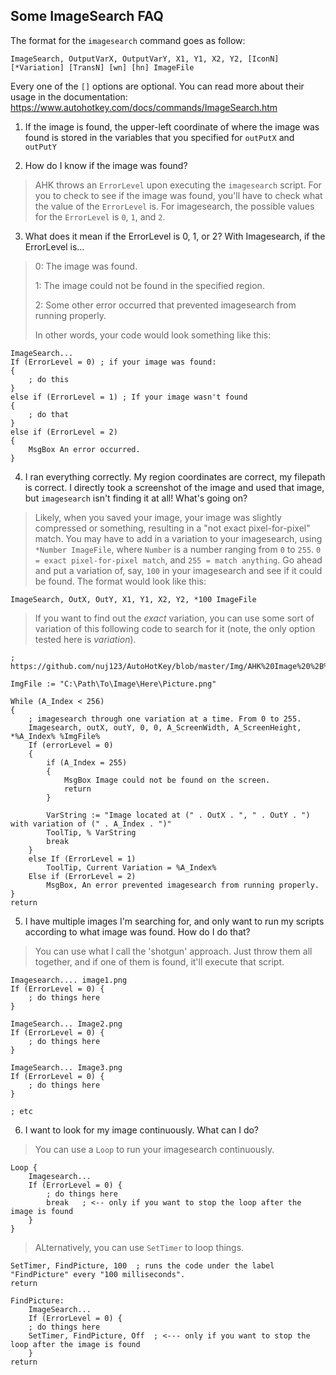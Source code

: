 ## Some ImageSearch FAQ
The format for the `imagesearch` command goes as follow:
```
ImageSearch, OutputVarX, OutputVarY, X1, Y1, X2, Y2, [IconN] [*Variation] [TransN] [wn] [hn] ImageFile
```
Every one of the `[]` options are optional. You can read more about their usage in the documentation: 
https://www.autohotkey.com/docs/commands/ImageSearch.htm

1. If the image is found, the upper-left coordinate of where the image was found is stored in the variables that you specified for `outPutX` and `outPutY`

2. How do I know if the image was found?
> AHK throws an `ErrorLevel` upon executing the `imagesearch` script. For you to check to see if the image was found, you'll have to check what the value of the `ErrorLevel` is. For imagesearch, the possible values for the `ErrorLevel` is `0`, `1`, and `2`. 
 
3. What does it mean if the ErrorLevel is 0, 1, or 2? 
	With Imagesearch, if the ErrorLevel is...
> 0: The image was found. 
>
> 1: The image could not be found in the specified region. 
>
> 2: Some other error occurred that prevented imagesearch from running properly. 
>
> In other words, your code would look something like this: 
```
ImageSearch...
If (ErrorLevel = 0)	; if your image was found: 
{
	; do this
}
else if (ErrorLevel = 1) ; If your image wasn't found
{
	; do that
}
else if (ErrorLevel = 2) 
{
	MsgBox An error occurred. 
}
```
4. I ran everything correctly. My region coordinates are correct, my filepath is correct. I directly took a screenshot of the image and used that image, but `imagesearch` isn't finding it at all! What's going on? 
> Likely, when you saved your image, your image was slightly compressed or something, resulting in a "not exact pixel-for-pixel" match. You may have to add in a variation to your imagesearch, using `*Number ImageFile`, where `Number` is a number ranging from `0` to `255`. `0 = exact pixel-for-pixel match`, and `255 = match anything`. Go ahead and put a variation of, say, `100` in your imagesearch and see if it could be found. The format would look like this: 
```
ImageSearch, OutX, OutY, X1, Y1, X2, Y2, *100 ImageFile
```
> If you want to find out the *exact* variation, you can use some sort of variation of this following code to search for it (note, the only option tested here is *variation*).
```
; https://github.com/nuj123/AutoHotKey/blob/master/Img/AHK%20Image%20%2B%20Variation%20Search%20Tool

ImgFile := "C:\Path\To\Image\Here\Picture.png"

While (A_Index < 256)
{
	; imagesearch through one variation at a time. From 0 to 255. 
	Imagesearch, outX, outY, 0, 0, A_ScreenWidth, A_ScreenHeight, *%A_Index% %ImgFile%
	If (errorLevel = 0)
	{
		if (A_Index = 255)
		{
			MsgBox Image could not be found on the screen. 
			return
		}

		VarString := "Image located at (" . OutX . ", " . OutY . ") with variation of (" . A_Index . ")"
		ToolTip, % VarString
		break
	}
	else If (ErrorLevel = 1)
		ToolTip, Current Variation = %A_Index%
	Else if (ErrorLevel = 2)
		MsgBox, An error prevented imagesearch from running properly. 
}
return
```

5. I have multiple images I'm searching for, and only want to run my scripts according to what image was found. How do I do that? 
> You can use what I call the 'shotgun' approach. Just throw them all together, and if one of them is found, it'll execute that script. 
```
Imagesearch.... image1.png
If (ErrorLevel = 0) {
	; do things here
}

ImageSearch... Image2.png
If (ErrorLevel = 0) {
	; do things here
}

ImageSearch... Image3.png
If (ErrorLevel = 0) {
	; do things here
}

; etc 
```

6. I want to look for my image continuously. What can I do? 
> You can use a `Loop` to run your imagesearch continuously. 
```
Loop {
	Imagesearch...
	If (ErrorLevel = 0) {
		; do things here
		break	; <-- only if you want to stop the loop after the image is found 
	}
}
```
> ALternatively, you can use `SetTimer` to loop things. 
```
SetTimer, FindPicture, 100	; runs the code under the label "FindPicture" every "100 milliseconds". 
return 

FindPicture:
	ImageSearch... 
	If (ErrorLevel = 0) {
	; do things here
	SetTimer, FindPicture, Off	; <--- only if you want to stop the loop after the image is found
	}
return 
